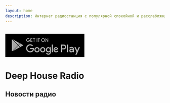 ```yaml
---
layout: home
description: Интернет радиостанция с популярной спокойной и расслабляющей электронной музыкой. Только избранные треки в жанре Deep House и Chillout.
---
```


<div id="player"></div>
<br>
  <div class="badge"><a href="https://play.google.com/store/apps/details?id=com.mdeep.radio" target="_blank" rel="noreferrer nofollow"><img src="/assets/img/play-store-badge.png" alt="Deep House Android Radio"></a></div><h1>Deep House Radio</h1>

## Новости радио
